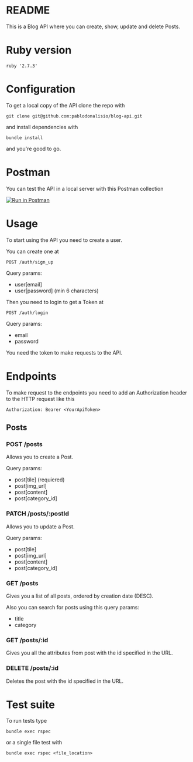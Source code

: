 # README

This is a Blog API where you can create, show, update and delete Posts.

# Ruby version

`ruby '2.7.3'`

# Configuration

To get a local copy of the API clone the repo with

`git clone git@github.com:pablodonalisio/blog-api.git`

and install dependencies with

`bundle install`

and you're good to go.

# Postman

You can test the API in a local server with this Postman collection

[![Run in Postman](https://run.pstmn.io/button.svg)](https://app.getpostman.com/run-collection/f864b61bbb0cf86578d9#?env%5Bblog-api%20-%20Development%5D=W3sia2V5IjoiYmFzZVVybCIsInZhbHVlIjoiaHR0cDovL2xvY2FsaG9zdDozMDAwLyIsImVuYWJsZWQiOnRydWV9LHsia2V5IjoidXNlckVtYWlsIiwidmFsdWUiOiIiLCJlbmFibGVkIjpmYWxzZX0seyJrZXkiOiJ1c2VyRW1haWwiLCJ2YWx1ZSI6IiIsImVuYWJsZWQiOnRydWV9LHsia2V5IjoidG9rZW4iLCJ2YWx1ZSI6IiIsImVuYWJsZWQiOnRydWV9LHsia2V5IjoicG9zdENhdGVnb3J5IiwidmFsdWUiOiIiLCJlbmFibGVkIjp0cnVlfSx7ImtleSI6InBvc3RUaXRsZSIsInZhbHVlIjoiIiwiZW5hYmxlZCI6dHJ1ZX0seyJrZXkiOiJwb3N0SWQiLCJ2YWx1ZSI6IiIsImVuYWJsZWQiOnRydWV9XQ==)

# Usage

To start using the API you need to create a user.

You can create one at

`POST /auth/sign_up`

Query params:

- user[email]
- user[password] (min 6 characters)

Then you need to login to get a Token at

`POST /auth/login`

Query params:

- email
- password

You need the token to make requests to the API.

# Endpoints

To make request to the endpoints you need to add an Authorization header to the HTTP request
like this

`Authorization: Bearer <YourApiToken>`

## Posts

### POST /posts

Allows you to create a Post.

Query params:

- post[tile] (requiered)
- post[img_url]
- post[content]
- post[category_id]

### PATCH /posts/:postId

Allows you to update a Post.

Query params:

- post[tile]
- post[img_url]
- post[content]
- post[category_id]

### GET /posts

Gives you a list of all posts, ordered by creation date (DESC).

Also you can search for posts using this query params:

- title
- category

### GET /posts/:id

Gives you all the attributes from post with the id specified in the URL.

### DELETE /posts/:id

Deletes the post with the id specified in the URL.

# Test suite

To run tests type

`bundle exec rspec`

or a single file test with

`bundle exec rspec <file_location>`
